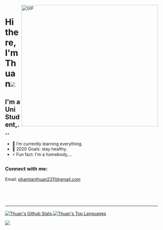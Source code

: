 <img align="right" src="https://media.giphy.com/media/SWoSkN6DxTszqIKEqv/giphy.gif" alt="GIF" width="450" height="400">

<h1>
     Hi there, I'm Thuan<img src="https://raw.githubusercontent.com/tobimori/tobimori/main/wave.gif">
</h1>

## I'm a Uni Student,...

- 🌱 I’m currently learning everything.
- 🥅 2020 Goals: stay healthy.
- ⚡ Fun fact: I'm a homebody,...

### Connect with me:

Email: phamtanthuan2311@gmail.com

<br />
<br />
<br />

---

<a href="https://github.com/anuraghazra/github-readme-stats">
  <img align="center" alt="Thuan's Github Stats" src="https://github-readme-stats.vercel.app/api?username=thuanpham2311&show_icons=true&hide_border=true" />
</a>

<a href="https://github.com/anuraghazra/github-readme-stats">
  <img align="center" alt="Thuan's Top Languages" src="https://github-readme-stats.vercel.app/api/top-langs/?username=thuanpham2311&layout=compact&hide_border=true" />
</a>

![](https://komarev.com/ghpvc/?username=thuanpham2311&label=PROFILE+VIEWS)
